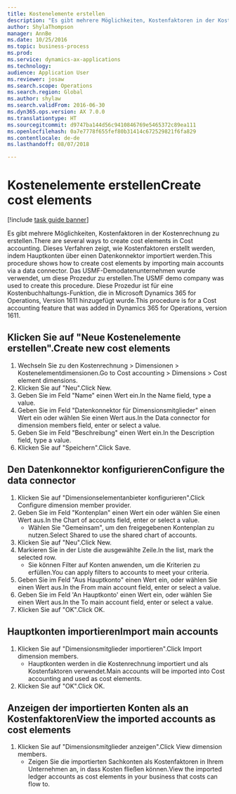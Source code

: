 ```yaml
--- 
title: Kostenelemente erstellen
description: "Es gibt mehrere Möglichkeiten, Kostenfaktoren in der Kostenrechnung zu erstellen."
author: ShylaThompson
manager: AnnBe
ms.date: 10/25/2016
ms.topic: business-process
ms.prod: 
ms.service: dynamics-ax-applications
ms.technology: 
audience: Application User
ms.reviewer: josaw
ms.search.scope: Operations
ms.search.region: Global
ms.author: shylaw
ms.search.validFrom: 2016-06-30
ms.dyn365.ops.version: AX 7.0.0
ms.translationtype: HT
ms.sourcegitcommit: d9747ba144d56c9410846769e5465372c89ea111
ms.openlocfilehash: 0a7e7778f655fef80b31414c672529821f6fa829
ms.contentlocale: de-de
ms.lasthandoff: 08/07/2018

---
```

# <a name="create-cost-elements"></a><span data-ttu-id="708e4-103">Kostenelemente erstellen</span><span class="sxs-lookup"><span data-stu-id="708e4-103">Create cost elements</span></span> 

[!include [task guide banner](../../includes/task-guide-banner.md)]

<span data-ttu-id="708e4-104">Es gibt mehrere Möglichkeiten, Kostenfaktoren in der Kostenrechnung zu erstellen.</span><span class="sxs-lookup"><span data-stu-id="708e4-104">There are several ways to create cost elements in Cost accounting.</span></span> <span data-ttu-id="708e4-105">Dieses Verfahren zeigt, wie Kostenfaktoren erstellt werden, indem Hauptkonten über einen Datenkonnektor importiert werden.</span><span class="sxs-lookup"><span data-stu-id="708e4-105">This procedure shows how to create cost elements by importing main accounts via a data connector.</span></span> <span data-ttu-id="708e4-106">Das USMF-Demodatenunternehmen wurde verwendet, um diese Prozedur zu erstellen.</span><span class="sxs-lookup"><span data-stu-id="708e4-106">The USMF demo company was used to create this procedure.</span></span> <span data-ttu-id="708e4-107">Diese Prozedur ist für eine Kostenbuchhaltungs-Funktion, die in Microsoft Dynamics 365 for Operations, Version 1611 hinzugefügt wurde.</span><span class="sxs-lookup"><span data-stu-id="708e4-107">This procedure is for a Cost accounting feature that was added in Dynamics 365 for Operations, version 1611.</span></span>


## <a name="create-new-cost-elements"></a><span data-ttu-id="708e4-108">Klicken Sie auf "Neue Kostenelemente erstellen".</span><span class="sxs-lookup"><span data-stu-id="708e4-108">Create new cost elements</span></span>
1. <span data-ttu-id="708e4-109">Wechseln Sie zu den Kostenrechnung > Dimensionen > Kostenelementdimensionen.</span><span class="sxs-lookup"><span data-stu-id="708e4-109">Go to Cost accounting > Dimensions > Cost element dimensions.</span></span>
2. <span data-ttu-id="708e4-110">Klicken Sie auf "Neu".</span><span class="sxs-lookup"><span data-stu-id="708e4-110">Click New.</span></span>
3. <span data-ttu-id="708e4-111">Geben Sie im Feld "Name" einen Wert ein.</span><span class="sxs-lookup"><span data-stu-id="708e4-111">In the Name field, type a value.</span></span>
4. <span data-ttu-id="708e4-112">Geben Sie im Feld "Datenkonnektor für Dimensionsmitglieder" einen Wert ein oder wählen Sie einen Wert aus.</span><span class="sxs-lookup"><span data-stu-id="708e4-112">In the Data connector for dimension members field, enter or select a value.</span></span>
5. <span data-ttu-id="708e4-113">Geben Sie im Feld "Beschreibung" einen Wert ein.</span><span class="sxs-lookup"><span data-stu-id="708e4-113">In the Description field, type a value.</span></span>
6. <span data-ttu-id="708e4-114">Klicken Sie auf "Speichern".</span><span class="sxs-lookup"><span data-stu-id="708e4-114">Click Save.</span></span>

## <a name="configure-the-data-connector"></a><span data-ttu-id="708e4-115">Den Datenkonnektor konfigurieren</span><span class="sxs-lookup"><span data-stu-id="708e4-115">Configure the data connector</span></span>
1. <span data-ttu-id="708e4-116">Klicken Sie auf "Dimensionselementanbieter konfigurieren".</span><span class="sxs-lookup"><span data-stu-id="708e4-116">Click Configure dimension member provider.</span></span>
2. <span data-ttu-id="708e4-117">Geben Sie im Feld "Kontenplan" einen Wert ein oder wählen Sie einen Wert aus.</span><span class="sxs-lookup"><span data-stu-id="708e4-117">In the Chart of accounts field, enter or select a value.</span></span>
    * <span data-ttu-id="708e4-118">Wählen Sie "Gemeinsam", um den freigegebenen Kontenplan zu nutzen.</span><span class="sxs-lookup"><span data-stu-id="708e4-118">Select Shared to use the shared chart of accounts.</span></span>  
3. <span data-ttu-id="708e4-119">Klicken Sie auf "Neu".</span><span class="sxs-lookup"><span data-stu-id="708e4-119">Click New.</span></span>
4. <span data-ttu-id="708e4-120">Markieren Sie in der Liste die ausgewählte Zeile.</span><span class="sxs-lookup"><span data-stu-id="708e4-120">In the list, mark the selected row.</span></span>
    * <span data-ttu-id="708e4-121">Sie können Filter auf Konten anwenden, um die Kriterien zu erfüllen.</span><span class="sxs-lookup"><span data-stu-id="708e4-121">You can apply filters to accounts to meet your criteria.</span></span>  
5. <span data-ttu-id="708e4-122">Geben Sie im Feld "Aus Hauptkonto" einen Wert ein, oder wählen Sie einen Wert aus.</span><span class="sxs-lookup"><span data-stu-id="708e4-122">In the From main account field, enter or select a value.</span></span>
6. <span data-ttu-id="708e4-123">Geben Sie im Feld 'An Hauptkonto' einen Wert ein, oder wählen Sie einen Wert aus.</span><span class="sxs-lookup"><span data-stu-id="708e4-123">In the To main account field, enter or select a value.</span></span>
7. <span data-ttu-id="708e4-124">Klicken Sie auf "OK".</span><span class="sxs-lookup"><span data-stu-id="708e4-124">Click OK.</span></span>

## <a name="import-main-accounts"></a><span data-ttu-id="708e4-125">Hauptkonten importieren</span><span class="sxs-lookup"><span data-stu-id="708e4-125">Import main accounts</span></span>
1. <span data-ttu-id="708e4-126">Klicken Sie auf "Dimensionsmitglieder importieren".</span><span class="sxs-lookup"><span data-stu-id="708e4-126">Click Import dimension members.</span></span>
    * <span data-ttu-id="708e4-127">Hauptkonten werden in die Kostenrechnung importiert und als Kostenfaktoren verwendet.</span><span class="sxs-lookup"><span data-stu-id="708e4-127">Main accounts will be imported into Cost accounting and used as cost elements.</span></span>  
2. <span data-ttu-id="708e4-128">Klicken Sie auf "OK".</span><span class="sxs-lookup"><span data-stu-id="708e4-128">Click OK.</span></span>

## <a name="view-the-imported-accounts-as-cost-elements"></a><span data-ttu-id="708e4-129">Anzeigen der importierten Konten als an Kostenfaktoren</span><span class="sxs-lookup"><span data-stu-id="708e4-129">View the imported accounts as cost elements</span></span>
1. <span data-ttu-id="708e4-130">Klicken Sie auf "Dimensionsmitglieder anzeigen".</span><span class="sxs-lookup"><span data-stu-id="708e4-130">Click View dimension members.</span></span>
    * <span data-ttu-id="708e4-131">Zeigen Sie die importierten Sachkonten als Kostenfaktoren in Ihrem Unternehmen an, in dass Kosten fließen können.</span><span class="sxs-lookup"><span data-stu-id="708e4-131">View the imported ledger accounts as cost elements in your business that costs can flow to.</span></span>  


